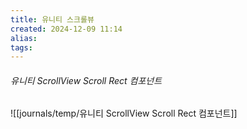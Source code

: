 ```yaml
---
title: 유니티 스크롤뷰
created: 2024-12-09 11:14
alias:
tags:
---
```




###### 유니티 ScrollView Scroll Rect 컴포넌트

![[journals/temp/유니티 ScrollView Scroll Rect 컴포넌트]]


